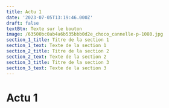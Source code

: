 ```yaml
---
title: Actu 1
date: '2023-07-05T13:19:46.000Z'
draft: false
textBtn: Texte sur le bouton
image: /63500bc0ab4a6b535bbb0d2e_choco_cannelle-p-1080.jpg
section_1_title: Titre de la section 1
section_1_text: Texte de la section 1
section_2_title: Titre de la section 2
section_2_text: Texte de la section 2
section_3_title: Titre de la section 3
section_3_text: Texte de la section 3
---
```


# Actu 1
